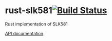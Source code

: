 # rust-slk581[![Build Status](https://travis-ci.org/antklim/rust-slk581.svg?branch=master)](https://travis-ci.org/antklim/rust-slk581)
Rust implementation of SLK581

[API documentation](https://antklim.github.io/docs/rust-slk581/slk581/index.html)
